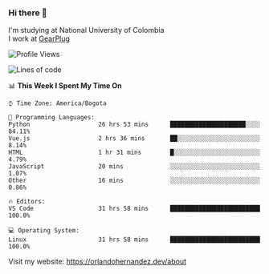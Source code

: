 ### Hi there 👋


<!--**AR4Z/AR4Z** is a ✨ _special_ ✨ repository because its `README.md` (this file) appears on your GitHub profile.

Here are some ideas to get you started:-->
I'm studying at National University of Colombia
<br>
I work at <a href="https://gearplug.io/en/">GearPlug</a>
<br>

<!--START_SECTION:waka-->
![Profile Views](http://img.shields.io/badge/Profile%20Views-10-blue)

![Lines of code](https://img.shields.io/badge/From%20Hello%20World%20I%27ve%20Written-22.2%20million%20lines%20of%20code-blue)

📊 **This Week I Spent My Time On** 

```text
⌚︎ Time Zone: America/Bogota

💬 Programming Languages: 
Python                   26 hrs 53 mins      █████████████████████░░░░   84.11% 
Vue.js                   2 hrs 36 mins       ██░░░░░░░░░░░░░░░░░░░░░░░   8.14% 
HTML                     1 hr 31 mins        █░░░░░░░░░░░░░░░░░░░░░░░░   4.79% 
JavaScript               20 mins             ░░░░░░░░░░░░░░░░░░░░░░░░░   1.07% 
Other                    16 mins             ░░░░░░░░░░░░░░░░░░░░░░░░░   0.86%

🔥 Editors: 
VS Code                  31 hrs 58 mins      █████████████████████████   100.0%

💻 Operating System: 
Linux                    31 hrs 58 mins      █████████████████████████   100.0%

```


<!--END_SECTION:waka-->


Visit my website: https://orlandohernandez.dev/about

